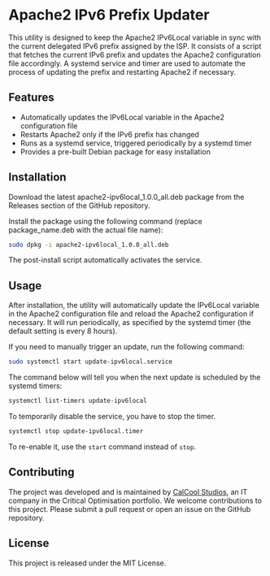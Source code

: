 Apache2 IPv6 Prefix Updater
===========================

This utility is designed to keep the Apache2 IPv6Local variable in sync with the current delegated IPv6 prefix 
assigned by the ISP. It consists of a script that fetches the current IPv6 prefix and updates the Apache2 
configuration file accordingly. A systemd service and timer are used to automate the process of updating the 
prefix and restarting Apache2 if necessary.

Features
--------

* Automatically updates the IPv6Local variable in the Apache2 configuration file
* Restarts Apache2 only if the IPv6 prefix has changed
* Runs as a systemd service, triggered periodically by a systemd timer
* Provides a pre-built Debian package for easy installation

Installation
------------
Download the latest apache2-ipv6local_1.0.0_all.deb package from the Releases section of the GitHub repository.

Install the package using the following command (replace package_name.deb with the actual file name):

```bash
sudo dpkg -i apache2-ipv6local_1.0.0_all.deb
```

The post-install script automatically activates the service.

Usage
-----
After installation, the utility will automatically update the IPv6Local variable in the Apache2 configuration file and 
reload the Apache2 configuration if necessary. It will run periodically, as specified by the systemd timer (the default
setting is every 8 hours).

If you need to manually trigger an update, run the following command:

```bash
sudo systemctl start update-ipv6local.service
```

The command below will tell you when the next update is scheduled by the systemd timers:
```bash
systemctl list-timers update-ipv6local
```

To temporarily disable the service, you have to stop the timer.
```bash
systemctl stop update-ipv6local.timer
```

To re-enable it, use the `start` command instead of `stop`.

Contributing
------------
The project was developed and is maintained by [CalCool Studios](https://calool.ai), an IT company in the Critical Optimisation portfolio.
We welcome contributions to this project. Please submit a pull request or open an issue on the GitHub repository.

License
-------
This project is released under the MIT License.
